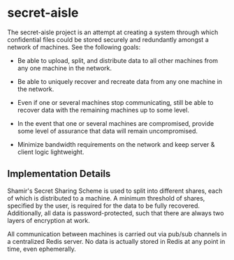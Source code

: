 # secret-aisle

The secret-aisle project is an attempt at creating
a system through which confidential files could be
stored securely and redundantly amongst a network of 
machines. See the following goals:

* Be able to upload, split, and distribute data to all 
other machines from any one machine in the network.

* Be able to uniquely recover and recreate data from
any one machine in the network.

* Even if one or several machines stop communicating, still 
be able to recover data with the remaining machines up to 
some level.

* In the event that one or several machines are compromised, 
provide some level of assurance that data will remain 
uncompromised.

* Minimize bandwidth requirements on the network and keep
server & client logic lightweight.

## Implementation Details

Shamir's Secret Sharing Scheme is used to split into 
different shares, each of which is distributed to a machine. A
minimum threshold of shares, specified by the user, is required 
for the data to be fully recovered. Additionally, all data is 
password-protected, such that there are always two layers of 
encryption at work.

All communication between machines is carried out via
pub/sub channels in a centralized Redis server. No
data is actually stored in Redis at any point in time, even
ephemerally.
